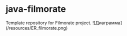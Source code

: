 # java-filmorate
Template repository for Filmorate project.
![Диаграмма] (/resources/ER_filmorate.png)
